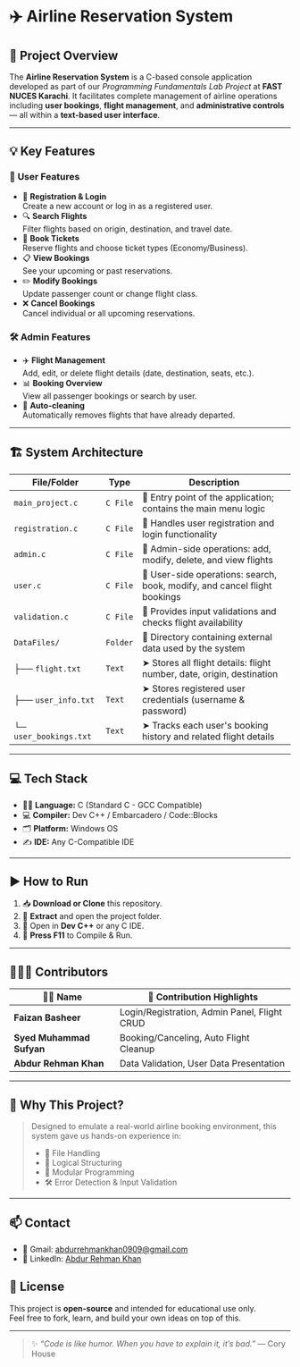 # ✈️ **Airline Reservation System**

## 📖 **Project Overview**
The **Airline Reservation System** is a C-based console application developed as part of our *Programming Fundamentals Lab Project* at **FAST NUCES Karachi**. It facilitates complete management of airline operations including **user bookings**, **flight management**, and **administrative controls** — all within a **text-based user interface**.

---

## 💡 **Key Features**

### 👤 **User Features**
- 🔐 **Registration & Login**  
  Create a new account or log in as a registered user.
- 🔍 **Search Flights**  
  Filter flights based on origin, destination, and travel date.
- 🎫 **Book Tickets**  
  Reserve flights and choose ticket types (Economy/Business).
- 📋 **View Bookings**  
  See your upcoming or past reservations.
- ✏️ **Modify Bookings**  
  Update passenger count or change flight class.
- ❌ **Cancel Bookings**  
  Cancel individual or all upcoming reservations.

### 🛠️ **Admin Features**
- ✈️ **Flight Management**  
  Add, edit, or delete flight details (date, destination, seats, etc.).
- 📊 **Booking Overview**  
  View all passenger bookings or search by user.
- 🧹 **Auto-cleaning**  
  Automatically removes flights that have already departed.

---

## 🏗️ **System Architecture**
| File/Folder             | Type     | Description                                                               |
| ----------------------- | -------- | ------------------------------------------------------------------------- |
| `main_project.c`        | `C File` | 🔹 Entry point of the application; contains the main menu logic           |
| `registration.c`        | `C File` | 🔹 Handles user registration and login functionality                      |
| `admin.c`               | `C File` | 🔹 Admin-side operations: add, modify, delete, and view flights           |
| `user.c`                | `C File` | 🔹 User-side operations: search, book, modify, and cancel flight bookings |
| `validation.c`          | `C File` | 🔹 Provides input validations and checks flight availability              |
| `DataFiles/`            | `Folder` | 🔹 Directory containing external data used by the system                  |
| ├── `flight.txt`        | `Text`   | ➤ Stores all flight details: flight number, date, origin, destination     |
| ├── `user_info.txt`     | `Text`   | ➤ Stores registered user credentials (username & password)                |
| └─ `user_bookings.txt` | `Text`   | ➤ Tracks each user's booking history and related flight details           |





---

## 💻 **Tech Stack**
- 👨‍💻 **Language:** C (Standard C - GCC Compatible)
- 💻 **Compiler:** Dev C++ / Embarcadero / Code::Blocks
- 🗂 **Platform:** Windows OS
- ✍️ **IDE:** Any C-Compatible IDE

---

## ▶️ **How to Run**

1. 📥 **Download or Clone** this repository.
2. 📂 **Extract** and open the project folder.
3. 🧭 Open in **Dev C++** or any C IDE.
4. 🏁 **Press F11** to Compile & Run.

---

## 🧑‍🤝‍🧑 **Contributors**

| 👨‍💻 Name                | 🌟 Contribution Highlights |
|-------------------------|----------------------------|
| **Faizan Basheer**      | Login/Registration, Admin Panel, Flight CRUD |
| **Syed Muhammad Sufyan**| Booking/Canceling, Auto Flight Cleanup       |
| **Abdur Rehman Khan**   | Data Validation, User Data Presentation      |

---

## 🎯 **Why This Project?**
> Designed to emulate a real-world airline booking environment, this system gave us hands-on experience in:
> - 🔁 File Handling
> - 🧠 Logical Structuring
> - 🧩 Modular Programming
> - 🛠 Error Detection & Input Validation

---
## 📫 Contact

- 📧 Gmail: [abdurrehmankhan0909@gmail.com](mailto:abdurrehmankhan0909@gmail.com)  
- 🔗 LinkedIn: [Abdur Rehman Khan](https://linkedin.com/in/abdur-rehman-khan)
  
## 📜 **License**
This project is **open-source** and intended for educational use only.  
Feel free to fork, learn, and build your own ideas on top of this.

---
 

> ✨ *“Code is like humor. When you have to explain it, it’s bad.”* — Cory House

